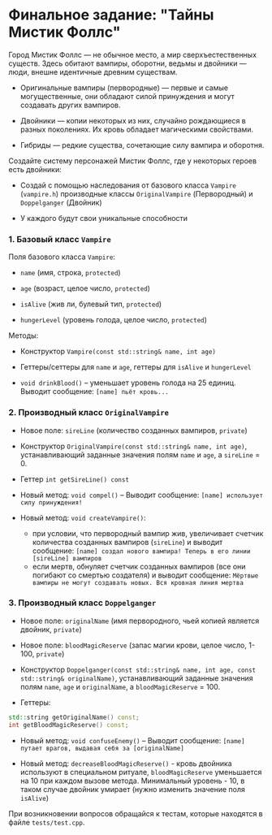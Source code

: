 # Финальное задание: "Тайны Мистик Фоллс"

Город Мистик Фоллс — не обычное место, а мир сверхъестественных существ. Здесь обитают вампиры, оборотни, ведьмы и двойники — люди, внешне идентичные древним существам.

- Оригинальные вампиры (первородные) — первые и самые могущественные, они обладают силой принуждения и могут создавать других вампиров.

- Двойники — копии некоторых из них, случайно рождающиеся в разных поколениях. Их кровь обладает магическими свойствами.

- Гибриды — редкие существа, сочетающие силу вампира и оборотня.
  
Создайте систему персонажей Мистик Фоллс, где у некоторых героев есть двойники:

- Создай с помощью наследования от базового класса `Vampire` (`vampire.h`) производные классы `OriginalVampire` (Первородный) и `Doppelganger` (Двойник)

- У каждого будут свои уникальные способности


### 1. Базовый класс `Vampire`

Поля базового класса `Vampire`:

- `name` (имя, строка, `protected`)

- `age` (возраст, целое число, `protected`)

- `isAlive` (жив ли, булевый тип, `protected`)
  
- `hungerLevel` (уровень голода, целое число, `protected`)

Методы:

- Конструктор `Vampire(const std::string& name, int age)`

- Геттеры/сеттеры для `name` и `age`, геттеры для `isAlive` и `hungerLevel`
  
- `void drinkBlood()` – уменьшает уровень голода на 25 единиц. Выводит сообщение: `[name] пьёт кровь...`


### 2. Производный класс `OriginalVampire`

- Новое поле: `sireLine` (количество созданных вампиров, `private`)
  
-  Конструктор `OriginalVampire(const std::string& name, int age)`, устанавливающий заданные значения полям `name` и `age`, а `sireLine` = 0.

-  Геттер `int getSireLine() const`

- Новый метод: `void compel()` – Выводит сообщение: `[name] использует силу принуждения!`
  
- Новый метод: `void createVampire()`:
  - при условии, что первородный вампир жив, увеличивает счетчик количества созданных вампиров (`sireLine`) и выводит сообщение: `[name] создал нового вампира! Теперь в его линии [sireLine] вампиров`
  - если мертв, обнуляет счетчик созданных вампиров (все они погибают со смертью создателя) и выводит сообщение: `Мёртвые вампиры не могут создавать новых. Вся кровная линия мертва`

### 3. Производный класс `Doppelganger`

- Новое поле: `originalName` (имя первородного, чьей копией является двойник, `private`)

- Новое поле: `bloodMagicReserve` (запас магии крови, целое число, 1-100, `private`)
  
- Конструктор `Doppelganger(const std::string& name, int age, const std::string& originalName)`, устанавливающий заданные значения полям `name`, `age` и `originalName`, а `bloodMagicReserve` = 100.
  
-  Геттеры:
  ```cpp
  std::string getOriginalName() const;
  int getBloodMagicReserve() const;
```

- Новый метод: `void confuseEnemy()` – Выводит сообщение: `[name] путает врагов, выдавая себя за [originalName]`
  
- Новый метод: `decreaseBloodMagicReserve()` - кровь двойника используют в специальном ритуале, `bloodMagicReserve` уменьшается на 10 при каждом вызове метода. Минимальный уровень - 10, в таком случае двойник умирает (нужно изменить значение поля `isAlive`)
  

При возникновении вопросов обращайся к тестам, которые находятся в файле `tests/test.cpp`.

